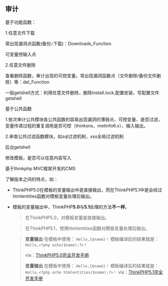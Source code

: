 ## 审计

基于功能函数：

1.任意文件下载

常出现漏洞点函数(备份`/`下载)：Downloads_Function

可变量控输入点

2.任意文件删除

查看删除函数，审计出现的可控变量。常出现漏洞函数点（文件删除/备份文件删除）等：del_Function

一般getshell方式：利用任意文件删除，删除install.lock,配置安装，写配置文件getshell

基于公共函数

1.依次审计公共模块各公共函数的容易出现漏洞的薄弱点，可控变量、是否过滤，变量传递过程的重复调用是否可控（thinksns、metinfo6.x）、输入输出。

2.审查公共过滤函数模块，如sql过滤机制，xss全局过滤机制



后台getshell

修改模板，是否可以任意内容写入

基于thinkphp MVC框架开发的CMS

了解版本之间的特点，如：

- ThinkPHP5.0在模板的变量输出中是直接输出，而在ThinkPHP5.1中是会经过htmlentities函数对模板变量处理后输出。

- 模板的变量输出中，ThinkPHP**5.0**与**5.1**处理的方法**不一样**。

  > 在ThinkPHP5.0，对模板变量是直接输出。

  > 在ThinkPHP5.1，使用htmlentities函数对模板变量处理后输出。

  > **变量输出**
  > 在模板中使用：
  > `Hello,{$name}！`
  > 模板编译后的结果就是：
  > `Hello,<?php echo($name);?>！`
  >
  > via：[ThinkPHP5.0完全开发手册](https://www.kancloud.cn/manual/thinkphp5/125003)
  >
  > **变量输出**
  > 在模板中使用：
  > `Hello,{$name}！`
  > 模板编译后的结果就是：
  > `Hello,<?php echo htmlentities($name);?>！`
  > via：[ThinkPHP5.1完全开发手册](https://www.kancloud.cn/manual/thinkphp5_1/354071)

